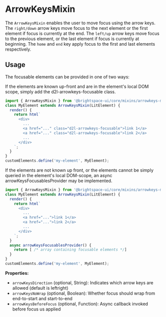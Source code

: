 # ArrowKeysMixin

The `ArrowKeysMixin` enables the user to move focus using the arrow keys. The `right/down` arrow keys move focus to the next element or the first element if focus is currently at the end. The `left/up` arrow keys move focus to the previous element, or the last element if focus is currently at beginning. The `home` and `end` key apply focus to the first and last elements respectively.

## Usage

The focusable elements can be provided in one of two ways:

If the elements are known up-front and are in the element's local DOM scope, simply add the d2l-arrowkeys-focusable class.

```javascript
import { ArrowKeysMixin } from '@brightspace-ui/core/mixins/arrowkeys-mixin.js';
class MyElement extends ArrowKeysMixin(LitElement) {
  render() {
    return html`
      <div>
        ...
        <a href="..." class="d2l-arrowkeys-focusable">link 1</a>
        <a href="..." class="d2l-arrowkeys-focusable">link 2</a>
        ...
      </div>
    `;
  }
}
customElements.define('my-element', MyElement);
```

If the elements are not known up front, or the elements cannot be simply queried in the element's local DOM-scope, an async arrowKeysFocusablesProvider may be implemented.

```javascript
import { ArrowKeysMixin } from '@brightspace-ui/core/mixins/arrowkeys-mixin.js';
class MyElement extends ArrowKeysMixin(LitElement) {
  render() {
    return html`
      <div>
        ...
        <a href="...">link 1</a>
        <a href="...">link 2</a>
        ...
      </div>
    `;
  }
  async arrowKeysFocusablesProvider() {
    return [ /* array containing focusable elements */]
  }
}
customElements.define('my-element', MyElement);
```

**Properties:**

- `arrowKeysDirection` (optional, String): Indicates which arrow keys are allowed (default is leftright)
- `arrowKeysNoWrap` (optional, Boolean): Whether focus should wrap from end-to-start and start-to-end
- `arrowKeysBeforeFocus` (optional, Function): Async callback invoked before focus us applied
